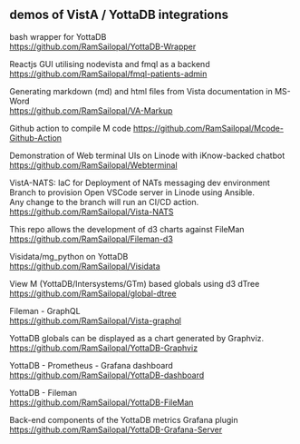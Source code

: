 ## demos of VistA / YottaDB integrations

bash wrapper for YottaDB  
https://github.com/RamSailopal/YottaDB-Wrapper

Reactjs GUI utilising nodevista and fmql as a backend  
https://github.com/RamSailopal/fmql-patients-admin

Generating markdown (md) and html files from Vista documentation in MS-Word  
https://github.com/RamSailopal/VA-Markup

Github action to compile M code
https://github.com/RamSailopal/Mcode-Github-Action

Demonstration of Web terminal UIs on Linode with iKnow-backed chatbot  
https://github.com/RamSailopal/Webterminal

VistA-NATS: IaC for Deployment of NATs messaging dev environment  
Branch to provision Open VSCode server in Linode using Ansible.  
Any change to the branch will run an CI/CD action.  
https://github.com/RamSailopal/Vista-NATS

This repo allows the development of d3 charts against FileMan  
https://github.com/RamSailopal/Fileman-d3

Visidata/mg_python on YottaDB  
https://github.com/RamSailopal/Visidata

View M (YottaDB/Intersystems/GTm) based globals using d3 dTree  
https://github.com/RamSailopal/global-dtree

Fileman - GraphQL  
https://github.com/RamSailopal/Vista-graphql

 YottaDB globals can be displayed as a chart generated by Graphviz.  
 https://github.com/RamSailopal/YottaDB-Graphviz
 
 YottaDB - Prometheus - Grafana dashboard  
 https://github.com/RamSailopal/YottaDB-dashboard
 
 YottaDB - Fileman  
 https://github.com/RamSailopal/YottaDB-FileMan
 
Back-end components of the YottaDB metrics Grafana plugin  
https://github.com/RamSailopal/YottaDB-Grafana-Server


 
 




